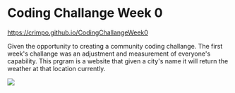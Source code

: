 # Coding Challange Week 0

https://crimpo.github.io/CodingChallangeWeek0

Given the opportunity to creating a community coding challange. The first week's challange was an adjustment and measurement of everyone's capability. This prgram is a website that given a city's name it will return the weather at that location currently. 

![](https://github.com/Crimpo/CodingChallangeWeek0/blob/main/ezgif.com-gif-maker.gif)
